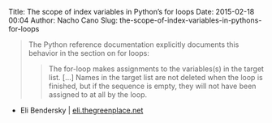Title: The scope of index variables in Python’s for loops
Date: 2015-02-18 00:04
Author: Nacho Cano
Slug: the-scope-of-index-variables-in-pythons-for-loops

> <p>
> The Python reference documentation explicitly documents this behavior
> in the section on for loops:
>
> > The for-loop makes assignments to the variables(s) in the target
> > list. [...] Names in the target list are not deleted when the loop
> > is finished, but if the sequence is empty, they will not have been
> > assigned to at all by the loop.
> > </p>

- Eli Bendersky | [eli.thegreenplace.net][]

  [eli.thegreenplace.net]: http://eli.thegreenplace.net/2015/the-scope-of-index-variables-in-pythons-for-loops/
    "The scope of index variables in Python's for loops"
